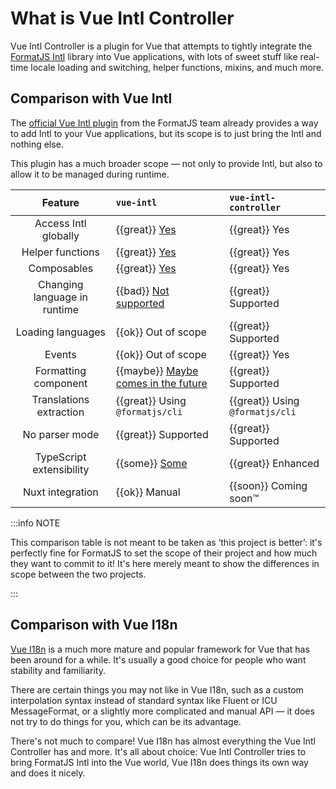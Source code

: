 <script setup>
  const ok = '\u2611' // ballot_box_with_check
  const great = '\u2705' // white_check_mark
  const bad = '\ud83d\udc4e' // thumbsdown
  const some = '\ud83d\udc4d' // thumbsup
  const maybe = '\ud83e\udd14' // thinking
  const soon = '\ud83d\udc40' // eyes
</script>

# What is Vue Intl Controller

Vue Intl Controller is a plugin for Vue that attempts to tightly integrate the
[FormatJS Intl](https://formatjs.io/docs/intl) library into Vue applications,
with lots of sweet stuff like real-time locale loading and switching, helper
functions, mixins, and much more.

## Comparison with Vue Intl

The [official Vue Intl plugin](https://formatjs.io/docs/vue-intl) from the
FormatJS team already provides a way to add Intl to your Vue applications, but
its scope is to just bring the Intl and nothing else.

This plugin has a much broader scope — not only to provide Intl, but also to
allow it to be managed during runtime.

|           Feature            | `vue-intl`                                     | `vue-intl-controller`           |
| :--------------------------: | :--------------------------------------------- | :------------------------------ |
|     Access Intl globally     | {{great}} [Yes][fvi-p-1]                       | {{great}} Yes                   |
|       Helper functions       | {{great}} [Yes][fvi-p-2]                       | {{great}} Yes                   |
|         Composables          | {{great}} [Yes][fvi-p-3]                       | {{great}} Yes                   |
| Changing language in runtime | {{bad}} [Not supported][fvi-p-4]               | {{great}} Supported             |
|      Loading languages       | {{ok}} Out of scope                            | {{great}} Supported             |
|            Events            | {{ok}} Out of scope                            | {{great}} Yes                   |
|     Formatting component     | {{maybe}} [Maybe comes in the future][fvi-p-5] | {{great}} Supported             |
|   Translations extraction    | {{great}} Using `@formatjs/cli`                | {{great}} Using `@formatjs/cli` |
|        No parser mode        | {{great}} Supported                            | {{great}} Supported             |
|   TypeScript extensibility   | {{some}} [Some][fvi-p-6]                       | {{great}} Enhanced              |
|       Nuxt integration       | {{ok}} Manual                                  | {{soon}} Coming soon™           |

[fvi-p-1]: https://formatjs.io/docs/vue-intl#inject
[fvi-p-2]: https://formatjs.io/docs/vue-intl#methods
[fvi-p-3]: https://formatjs.io/docs/vue-intl#composition-api
[fvi-p-4]:
  https://github.com/formatjs/formatjs/discussions/2464#discussioncomment-256012
[fvi-p-5]:
  https://github.com/formatjs/formatjs/discussions/3961#discussioncomment-4660391
[fvi-p-6]: https://formatjs.io/docs/react-intl/#typing-message-ids-and-locale

:::info NOTE

This comparison table is not meant to be taken as ‘this project is better’: it's
perfectly fine for FormatJS to set the scope of their project and how much they
want to commit to it! It's here merely meant to show the differences in scope
between the two projects.

:::

## Comparison with Vue I18n

[Vue I18n] is a much more mature and popular framework for Vue that has been
around for a while. It's usually a good choice for people who want stability and
familiarity.

There are certain things you may not like in Vue I18n, such as a custom
interpolation syntax instead of standard syntax like Fluent or ICU
MessageFormat, or a slightly more complicated and manual API — it does not try
to do things for you, which can be its advantage.

There's not much to compare! Vue I18n has almost everything the Vue Intl
Controller has and more. It's all about choice: Vue Intl Controller tries to
bring FormatJS Intl into the Vue world, Vue I18n does things its own way and
does it nicely.

[Vue I18n]: https://vue-i18n.intlify.dev/
